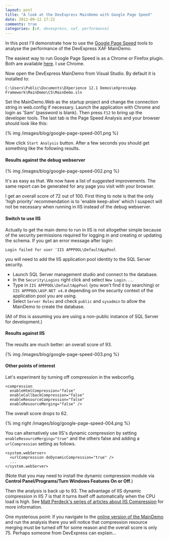 ```yaml
---
layout: post
title: "A look at the DevExpress MainDemo with Google Page Speed"
date: 2012-09-12 17:22
comments: true
categories: [c#, devexpress, xaf, performance]
---
```

In this post I'll demonstrate how to use the [Google Page Speed](https://developers.google.com/speed/pagespeed/) tools to analyse the performance of the DevExpress XAF MainDemo.

The easiest way to run Google Page Speed is as a Chrome or Firefox plugin. Both are available [here](https://developers.google.com/speed/pagespeed/insights_extensions). I use Chrome.

Now open the DevExpress MainDemo from Visual Studio. By default it is installed to:

    C:\Users\Public\Documents\DXperience 12.1 Demos\eXpressApp Framework\MainDemo\CS\MainDemo.sln

Set the MainDemo.Web as the startup project and change the connection string in web.config if necessary. Launch the application with Chrome and login as 'Sam' (password is blank). Then press `F12` to bring up the developer tools. The last tab is the Page Speed Analysis and your browser should look like this:

{% img /images/blog/google-page-speed-001.png %}

Now click `Start Analysis` button. After a few seconds you should get something like the following results.

#### Results against the debug webserver ####

{% img /images/blog/google-page-speed-002.png %}

It's as easy as that. We now have a list of suggested improvements. The same report can be generated for any page you visit with your browser.

I get an overall score of 72 out of 100. First thing to note is that the only 'high priority' recommendation is to 'enable keep-alive' which I suspect will not be necessary when running in IIS instead of the debug webserver. 

#### Switch to use IIS ####

Actually to get the main demo to run in IIS is not altogether simple because of the security permissions required for logging in and creating or updating the schema. If you get an error message after login: 

    Login failed for user 'IIS APPPOOL\DefaultAppPool

you will need to add the IIS application pool identity to the SQL Server security. 

  * Launch SQL Server management studio and connect to the database. 
  * In the `Security\Logins` right click and select `New Login...`. 
  * Type in `IIS APPPOOL\DefaultAppPool` (you won't find it by searching) or `IIS APPPOOL\ASP.NET v4.0` depending on the security context of the application pool you are using. 
  * Select `Server Roles` and check `public` and `sysadmin` to allow the MainDemo to create the database. 

(All of this is assuming you are using a non-public instance of SQL Server for development.)

#### Results against IIS ####

The results are much better: an overall score of 93.

{% img /images/blog/google-page-speed-003.png %}

#### Other points of interest ####

Let's experiment by turning off compression in the webconfig.

    <compression 
      enableHtmlCompression="false" 
      enableCallbackCompression="false" 
      enableResourceCompression="false" 
      enableResourceMerging="false" />

The overall score drops to 62.

{% img right /images/blog/google-page-speed-004.png %}

You can alternatively use IIS's dynamic compression by setting `enableResourceMerging="true"` and the others false and adding a `urlCompression` setting as follows.

    <system.webServer>
      <urlCompression doDynamicCompression="true" />
      ...
    </system.webServer>	

(Note that you may need to install the dynamic compression module via **Control Panel/Programs/Turn Windows Features On or Off**.)

Then the analysis is back up to 93. The advantage of IIS dynamic compression in IIS 7 is that it turns itself off automatically when the CPU load is high. See [Matt Perdeck's series of articles about IIS Compression](http://www.codeproject.com/Articles/242133/Making-the-most-out-of-IIS-compression-Part-1-conf) for more information.

One mysterious point: if you navigate to the [online version of the MainDemo](http://demos.devexpress.com/XAF/MainDemo/default.aspx) and run the analysis there you will notice that compression resource merging must be turned off for some reason and the overall score is only 75. Perhaps someone from DevExpress can explain...








